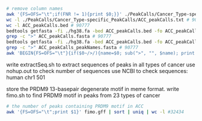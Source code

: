 
```bash
# remove column names
awk '{FS=OFS="\t";if(FNR != 1){print $0;}}' ./PeakCalls/Cancer_Type-specific_PeakCalls/ACC_peakCalls.txt > ACC_peakCalls.bed
wc -l ./PeakCalls/Cancer_Type-specific_PeakCalls/ACC_peakCalls.txt # 90778
wc -l ACC_peakCalls.bed # 90777
bedtools getfasta -fi ./hg38.fa -bed ACC_peakCalls.bed -fo ACC_peakCalls.fasta
grep -c ">" ACC_peakCalls.fasta # 90777
bedtools getfasta -fi ./hg38.fa -bed ACC_peakCalls.bed -fo ACC_peakCalls_peakNames.fasta -name
grep -c ">" ACC_peakCalls_peakNames.fasta # 90777
awk 'BEGIN{FS=OFS="\t"}{if($0~/>/){name=$0; sub(">", "", $name); print $name}}' ACC_peakCalls_peakNames.fasta | wc -l # 90777
```
write extractSeq.sh to extract sequences of peaks in all types of cancer
use nohup.out to check number of sequences
use NCBI to check sequences: human chr1 501

store the PRDM9 13-basepair degenerate motif in meme format.
write fimo.sh to find PRDM9 motif in peaks from 23 types of cancer
```bash
# the number of peaks containing PRDM9 motif in ACC
awk '{FS=OFS="\t";print $1}' fimo.gff | sort | uniq | wc -l #32434

```
<!--stackedit_data:
eyJoaXN0b3J5IjpbLTUzODQxNDM0MiwxOTg0Mjg3NDM0LDE5MT
g0ODI3NjYsLTE0OTMyNDU5MDksOTIwOTQxOTAxLC0xNDU5NTYy
NzkxLDE4MDU3MTg1MDgsMTY3OTI5Njg1MiwxMzYyNjQxNDU2XX
0=
-->
